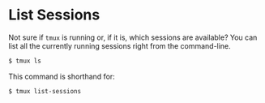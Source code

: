 # List Sessions

Not sure if `tmux` is running or, if it is, which sessions are available?
You can list all the currently running sessions right from the command-line.

```bash
$ tmux ls
```

This command is shorthand for:

```bash
$ tmux list-sessions
```
